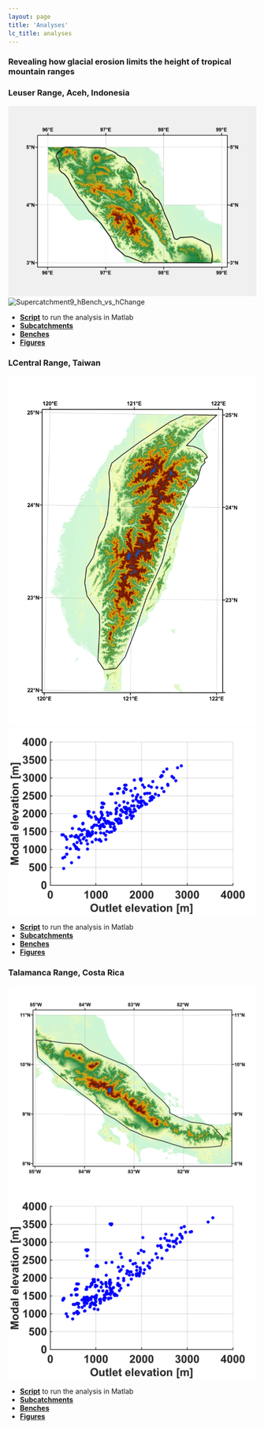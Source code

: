 ```yaml
---
layout: page
title: 'Analyses'
lc_title: analyses
---
```


### Revealing how glacial erosion limits the height of tropical mountain ranges

### Leuser Range, Aceh, Indonesia

![Aceh_DEM_BoundingBox_BlueGlacialZone_Grid](https://raw.githubusercontent.com/mcunningham917/PHdata/master/Aceh/Maps/Aceh_DEM_BoundingBox_BlueGlacialZone_Grid.png)
![Supercatchment9_hBench_vs_hChange](https://raw.githubusercontent.com/mcunningham917/PHanalysis/master/Aceh/Figures/Supercatchment9_hBench_vs_hChange.png)

  * [**Script**](/PHtools/Analysis/Aceh.m) to run the analysis in Matlab
  * [**Subcatchments**](https://github.com/mcunningham917/PHanalysis/blob/master/Aceh/Subcatchments)
  * [**Benches**](https://github.com/mcunningham917/PHanalysis/blob/master/Aceh/PHBs) 
  * [**Figures**](https://github.com/mcunningham917/PHanalysis/blob/master/Aceh/Figures) 

### LCentral Range, Taiwan

![Taiwan_DEM_BoundingBox_BlueGlacialZone_Grid](https://raw.githubusercontent.com/mcunningham917/PHdata/master/Taiwan/Maps/Taiwan_DEM_BoundingBox_BlueGlacialZone_Grid.png)
![Supercatchment9_hBench_vs_hChange](https://raw.githubusercontent.com/mcunningham917/PHanalysis/master/Taiwan/Figures/Supercatchment9_hBench_vs_hChange.png)

  * [**Script**](/PHtools/Analysis/Taiwan.m) to run the analysis in Matlab
  * [**Subcatchments**](https://github.com/mcunningham917/PHanalysis/blob/master/Taiwan/Subcatchments)
  * [**Benches**](https://github.com/mcunningham917/PHanalysis/blob/master/Taiwan/PHBs) 
  * [**Figures**](https://github.com/mcunningham917/PHanalysis/blob/master/Taiwan/Figures) 

### Talamanca Range, Costa Rica

![CostaRica_DEM_BoundingBox_BlueGlacialZone_Grid](https://raw.githubusercontent.com/mcunningham917/PHdata/master/CostaRica/Maps/CostaRica_DEM_BoundingBox_BlueGlacialZone_Grid.png)
![Supercatchment9_hBench_vs_hChange](https://raw.githubusercontent.com/mcunningham917/PHanalysis/master/CostaRica/Figures/Supercatchment9_hBench_vs_hChange.png)

  * [**Script**](/PHtools/Analysis/CostaRica.m) to run the analysis in Matlab
  * [**Subcatchments**](https://github.com/mcunningham917/PHanalysis/blob/master/CostaRica/Subcatchments)
  * [**Benches**](https://github.com/mcunningham917/PHanalysis/blob/master/CostaRica/PHBs) 
  * [**Figures**](https://github.com/mcunningham917/PHanalysis/blob/master/CostaRica/Figures) 


